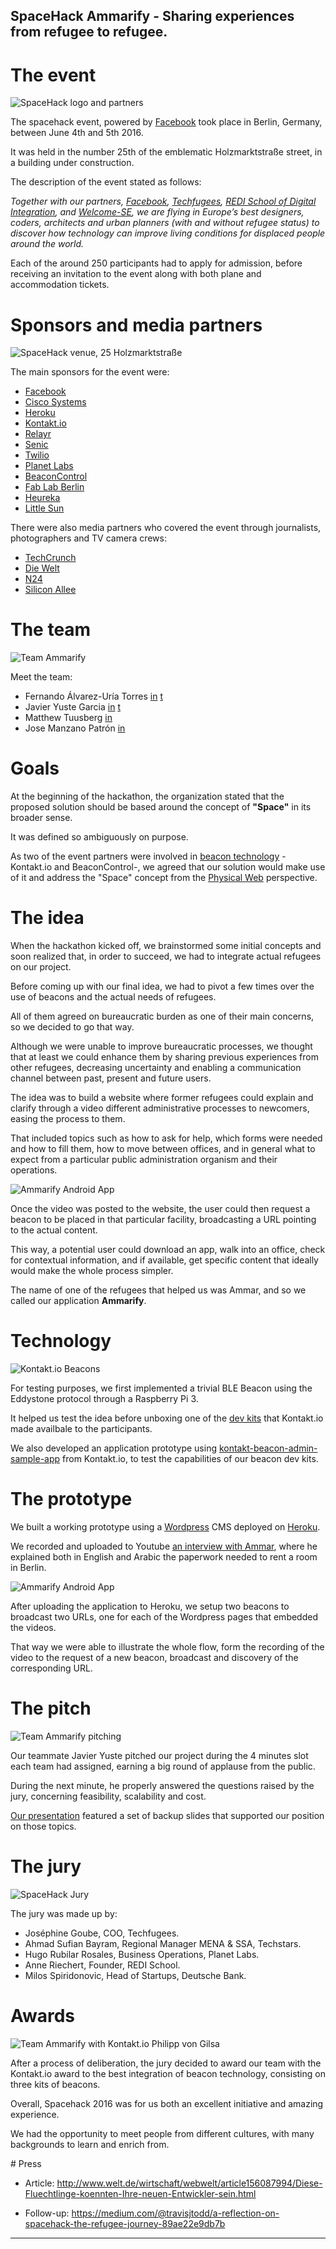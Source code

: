 SpaceHack Ammarify - Sharing experiences from refugee to refugee.
------

# The event

![SpaceHack logo and partners](https://raw.githubusercontent.com/fauria/spacehack-ammarify/master/pictures/the_event.jpg)

The spacehack event, powered by [Facebook](https://www.facebook.com) took place in Berlin, Germany, between June 4th and 5th 2016. 

It was held in the number 25th of the emblematic Holzmarktstraße street, in a building under construction.

The description of the event stated as follows:

*Together with our partners, [Facebook](https://www.facebook.com), [Techfugees](https://techfugees.com/), [REDI School of Digital Integration](http://www.redi-school.org/), and [Welcome-SE](http://welcomestartup.eu/), we are flying in Europe’s best designers, coders, architects and urban planners (with and without refugee status) to discover how technology can improve living conditions for displaced people around the world.*

Each of the around 250 participants had to apply for admission, before receiving an invitation to the event along with both plane and accommodation tickets.


# Sponsors and media partners

![SpaceHack venue, 25 Holzmarktstraße](https://raw.githubusercontent.com/fauria/spacehack-ammarify/master/pictures/the_venue.jpg)

The main sponsors for the event were:

* [Facebook](https://www.facebook.com)
* [Cisco Systems](http://cisco.com/)
* [Heroku](http://www.heroku.com/)
* [Kontakt.io](http://www.kontakt.io/)
* [Relayr](http://www.relayr.io/)
* [Senic](http://www.senic.com/)
* [Twilio](http://twilio.org/)
* [Planet Labs](http://www.planet.com/)
* [BeaconControl](https://beaconcontrol.io/)
* [Fab Lab Berlin](http://fablab.berlin/)
* [Heureka](http://heureka-conference.com/)
* [Little Sun](http://littlesun.com/)

There were also media partners who covered the event through journalists, photographers and TV camera crews:

* [TechCrunch]()
* [Die Welt](http://www.welt.de/)
* [N24](http://www.n24.de)
* [Silicon Allee](http://www.siliconallee.com/)

# The team

![Team Ammarify](https://raw.githubusercontent.com/fauria/spacehack-ammarify/master/pictures/the_team.jpg)

Meet the team:

* Fernando Álvarez-Uría Torres [in](https://linkedin.com/in/fauria) [t](https://twitter.com/fauria)
* Javier Yuste Garcia [in](https://linkedin.com/in/javieryustegarcia) [t](https://twitter.com/javi21s)
* Matthew Tuusberg [in](https://linkedin.com/in/tuusberg)
* Jose Manzano Patrón [in](https://linkedin.com/in/josepedromanzanopatron)

# Goals

At the beginning of the hackathon, the organization stated that the proposed solution should be based around the concept of **"Space"** in its broader sense. 

It was defined so ambiguously on purpose.

As two of the event partners were involved in [beacon technology](https://developers.google.com/beacons/) -Kontakt.io and BeaconControl-, we agreed that our solution would make use of it and address the "Space" concept from the [Physical Web](https://google.github.io/physical-web/) perspective.

# The idea

When the hackathon kicked off, we brainstormed some initial concepts and soon realized that, in order to succeed, we had to integrate actual refugees on our project.

Before coming up with our final idea, we had to pivot a few times over the use of beacons and the actual needs of refugees. 

All of them agreed on bureaucratic burden as one of their main concerns, so we decided to go that way.

Although we were unable to improve bureaucratic processes, we thought that at least we could enhance them by sharing previous experiences from other refugees, decreasing uncertainty and enabling a communication channel between past, present and future users.

The idea was to build a website where former refugees could explain and clarify through a video different administrative processes to newcomers, easing the process to them.

That included topics such as how to ask for help, which forms were needed and how to fill them, how to move between offices, and in general what to expect from a particular public administration organism and their operations.

![Ammarify Android App](https://raw.githubusercontent.com/fauria/spacehack-ammarify/master/pictures/gifs/screencast-app.gif)

Once the video was posted to the website, the user could then request a beacon to be placed in that particular facility, broadcasting a URL pointing to the actual content.

This way, a potential user could download an app, walk into an office, check for contextual information, and if available, get specific content that ideally would make the whole process simpler.

The name of one of the refugees that helped us was Ammar, and so we called our application **Ammarify**.

# Technology

![Kontakt.io Beacons](https://raw.githubusercontent.com/fauria/spacehack-ammarify/master/pictures/the_technology.jpg)

For testing purposes, we first implemented a trivial BLE Beacon using the Eddystone protocol through a Raspberry Pi 3.

It helped us test the idea before unboxing one of the [dev kits](http://developers.kontakt.io/) that Kontakt.io made availbale to the participants.

We also developed an application prototype using [kontakt-beacon-admin-sample-app](https://github.com/kontaktio/kontakt-beacon-admin-sample-app) from Kontakt.io, to test the capabilities of our beacon dev kits.

# The prototype

We built a working prototype using a [Wordpress](https://wordpress.org) CMS deployed on [Heroku](https://www.heroku.com/).

We recorded and uploaded to Youtube [an interview with Ammar](https://www.youtube.com/watch?v=L06TTC51yLU), where he explained both in English and Arabic the paperwork needed to rent a room in Berlin.

![Ammarify Android App](https://raw.githubusercontent.com/fauria/spacehack-ammarify/master/pictures/gifs/screencast-web.gif)

After uploading the application to Heroku, we setup two beacons to broadcast two URLs, one for each of the Wordpress pages that embedded the videos.

That way we were able to illustrate the whole flow, form the recording of the video to the request of a new beacon, broadcast and discovery of the corresponding URL.

# The pitch

![Team Ammarify pitching](https://raw.githubusercontent.com/fauria/spacehack-ammarify/master/pictures/the_pitch.jpg)

Our teammate Javier Yuste pitched our project during the 4 minutes slot each team had assigned, earning a big round of applause from the public.

During the next minute, he properly answered the questions raised by the jury, concerning feasibility, scalability and cost.

[Our presentation](https://github.com/fauria/spacehack-ammarify/blob/master/SpaceHack%202016%20-%20Team%20Ammarify.pptx) featured a set of backup slides that supported our position on those topics.

# The jury

![SpaceHack Jury](https://raw.githubusercontent.com/fauria/spacehack-ammarify/master/pictures/the_jury.jpg)

The jury was made up by:

* Joséphine Goube, COO, Techfugees.
* Ahmad Sufian Bayram, Regional Manager MENA & SSA, Techstars.
* Hugo Rubilar Rosales, Business Operations, Planet Labs.
* Anne Riechert, Founder, REDI School.
* Milos Spiridonovic, Head of Startups, Deutsche Bank.

# Awards

![Team Ammarify with Kontakt.io Philipp von Gilsa](https://raw.githubusercontent.com/fauria/spacehack-ammarify/master/pictures/the_award.jpg)

After a process of deliberation, the jury decided to award our team with the Kontakt.io award to the best integration of beacon technology, consisting on three kits of beacons.

Overall, Spacehack 2016 was for us both an excellent initiative and amazing experience. 

We had the opportunity to meet people from different cultures, with many backgrounds to learn and enrich from.

# Press

* Article: http://www.welt.de/wirtschaft/webwelt/article156087994/Diese-Fluechtlinge-koennten-Ihre-neuen-Entwickler-sein.html

* Follow-up: https://medium.com/@travisjtodd/a-reflection-on-spacehack-the-refugee-journey-89ae22e9db7b
---
